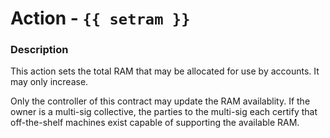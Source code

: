 # Action - `{{ setram }}`

### Description

This action sets the total RAM that may be allocated for use by accounts. It may only increase.

Only the controller of this contract may update the RAM availablity. If the owner is a multi-sig collective, the
parties to the multi-sig each certify that off-the-shelf machines exist capable of supporting the available RAM.

